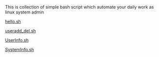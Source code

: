 This is collection of simple bash script which automate your daily work as linux system admin



[hello.sh](https://github.com/deep3089/bash_scripts/blob/master/hello_world.sh)

[useradd_del.sh](https://github.com/deep3089/bash_scripts/blob/master/useradd_del.sh)

[UserInfo.sh](https://github.com/deep3089/bash_scripts/blob/master/UserInfo.sh)

[SystemInfo.sh](https://github.com/deep3089/bash_scripts/blob/master/SystemInfo.sh)
